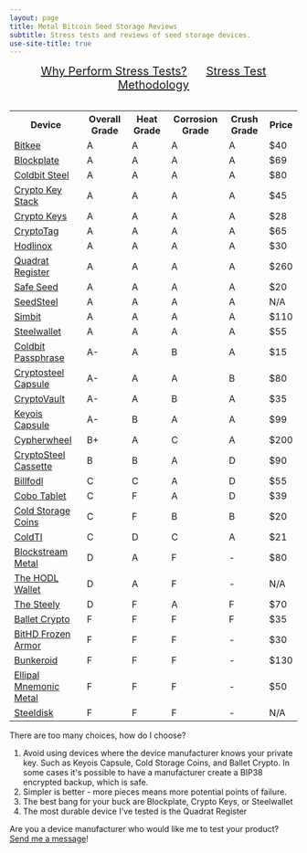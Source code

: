```yaml
---
layout: page
title: Metal Bitcoin Seed Storage Reviews
subtitle: Stress tests and reviews of seed storage devices.
use-site-title: true
---
```


<div style="text-align:center; font-size:20px">
    <a href="why">Why Perform Stress Tests?</a>
    &nbsp;&nbsp;&nbsp;&nbsp;
    <a href="how">Stress Test Methodology</a>
</div>
<br/>
<table class="compatibility">
  <tr>
    <th>Device</th>
    <th>Overall Grade</th>
    <th>Heat Grade</th>
    <th>Corrosion Grade</th>
    <th>Crush Grade</th>
    <th>Price</th>
  </tr>
  <tr>
    <td><a href="reviews/bitkee/">Bitkee</a></td>
    <td>A</td>
    <td>A</td>
    <td>A</td>
    <td>A</td>
    <td>$40</td>
  </tr>
  <tr>
    <td><a href="reviews/blockplate/">Blockplate</a></td>
    <td>A</td>
    <td>A</td>
    <td>A</td>
    <td>A</td>
    <td>$69</td>
  </tr>
  <tr>
    <td><a href="reviews/coldbit-steel/">Coldbit Steel</a></td>
    <td>A</td>
    <td>A</td>
    <td>A</td>
    <td>A</td>
    <td>$80</td>
  </tr>
  <tr>
    <td><a href="reviews/crypto-key-stack/">Crypto Key Stack</a></td>
    <td>A</td>
    <td>A</td>
    <td>A</td>
    <td>A</td>
    <td>$45</td>
  </tr>
  <tr>
    <td><a href="reviews/crypto-keys/">Crypto Keys</a></td>
    <td>A</td>
    <td>A</td>
    <td>A</td>
    <td>A</td>
    <td>$28</td>
  </tr>
  <tr>
    <td><a href="reviews/cryptotag/">CryptoTag</a></td>
    <td>A</td>
    <td>A</td>
    <td>A</td>
    <td>A</td>
    <td>$65</td>
  </tr>
  <tr>
    <td><a href="reviews/hodlinox/">Hodlinox</a></td>
    <td>A</td>
    <td>A</td>
    <td>A</td>
    <td>A</td>
    <td>$30</td>
  </tr>
  <tr>
    <td><a href="reviews/quadrat-register/">Quadrat Register</a></td>
    <td>A</td>
    <td>A</td>
    <td>A</td>
    <td>A</td>
    <td>$260</td>
  </tr>
  <tr>
    <td><a href="reviews/safe-seed/">Safe Seed</a></td>
    <td>A</td>
    <td>A</td>
    <td>A</td>
    <td>A</td>
    <td>$20</td>
  </tr>
  <tr>
    <td><a href="reviews/seedsteel/">SeedSteel</a></td>
    <td>A</td>
    <td>A</td>
    <td>A</td>
    <td>A</td>
    <td>N/A</td>
  </tr>
  <tr>
    <td><a href="reviews/simbit/">Simbit</a></td>
    <td>A</td>
    <td>A</td>
    <td>A</td>
    <td>A</td>
    <td>$110</td>
  </tr>
  <tr>
    <td><a href="reviews/steelwallet/">Steelwallet</a></td>
    <td>A</td>
    <td>A</td>
    <td>A</td>
    <td>A</td>
    <td>$55</td>
  </tr>
  <tr>
    <td><a href="reviews/coldbit-passphrase/">Coldbit Passphrase</a></td>
    <td>A-</td>
    <td>A</td>
    <td>B</td>
    <td>A</td>
    <td>$15</td>
  </tr>
  <tr>
    <td><a href="reviews/cryptosteel-capsule/">Cryptosteel Capsule</a></td>
    <td>A-</td>
    <td>A</td>
    <td>A</td>
    <td>B</td>
    <td>$80</td>
  </tr>
  <tr>
    <td><a href="reviews/cryptovault/">CryptoVault</a></td>
    <td>A-</td>
    <td>A</td>
    <td>B</td>
    <td>A</td>
    <td>$35</td>
  </tr>
  <tr>
    <td><a href="reviews/keyois-capsule/">Keyois Capsule</a></td>
    <td>A-</td>
    <td>B</td>
    <td>A</td>
    <td>A</td>
    <td>$99</td>
  </tr>
  <tr>
    <td><a href="reviews/cypherwheel/">Cypherwheel</a></td>
    <td>B+</td>
    <td>A</td>
    <td>C</td>
    <td>A</td>
    <td>$200</td>
  </tr>
  <tr>
    <td><a href="reviews/cryptosteel-cassette/">CryptoSteel Cassette</a></td>
    <td>B</td>
    <td>B</td>
    <td>A</td>
    <td>D</td>
    <td>$90</td>
  </tr>
  <tr>
    <td><a href="reviews/billfodl/">Billfodl</a></td>
    <td>C</td>
    <td>C</td>
    <td>A</td>
    <td>D</td>
    <td>$55</td>
  </tr>
  <tr>
    <td><a href="reviews/cobo-tablet/">Cobo Tablet</a></td>
    <td>C</td>
    <td>F</td>
    <td>A</td>
    <td>D</td>
    <td>$39</td>
  </tr>
  <tr>
    <td><a href="reviews/cold-storage-coins/">Cold Storage Coins</a></td>
    <td>C</td>
    <td>F</td>
    <td>B</td>
    <td>B</td>
    <td>$20</td>
  </tr>
  <tr>
    <td><a href="reviews/coldti/">ColdTI</a></td>
    <td>C</td>
    <td>D</td>
    <td>C</td>
    <td>A</td>
    <td>$21</td>
  </tr>
  <tr>
    <td><a href="reviews/blockstream-metal/">Blockstream Metal</a></td>
    <td>D</td>
    <td>A</td>
    <td>F</td>
    <td>-</td>
    <td>$80</td>
  </tr>
  <tr>
    <td><a href="reviews/hodl-wallet/">The HODL Wallet</a></td>
    <td>D</td>
    <td>A</td>
    <td>F</td>
    <td>-</td>
    <td>N/A</td>
  </tr>
  <tr>
    <td><a href="reviews/steely/">The Steely</a></td>
    <td>D</td>
    <td>F</td>
    <td>A</td>
    <td>F</td>
    <td>$70</td>
  </tr>
  <tr>
    <td><a href="reviews/ballet-crypto/">Ballet Crypto</a></td>
    <td>F</td>
    <td>F</td>
    <td>F</td>
    <td>F</td>
    <td>$35</td>
  </tr>
  <tr>
    <td><a href="reviews/bithd-frozen-armor/">BitHD Frozen Armor</a></td>
    <td>F</td>
    <td>F</td>
    <td>F</td>
    <td>-</td>
    <td>$30</td>
  </tr>
  <tr>
    <td><a href="reviews/bunkeroid/">Bunkeroid</a></td>
    <td>F</td>
    <td>F</td>
    <td>F</td>
    <td>-</td>
    <td>$130</td>
  </tr>
  <tr>
    <td><a href="reviews/ellipal-mnemonic-metal/">Ellipal Mnemonic Metal</a></td>
    <td>F</td>
    <td>F</td>
    <td>F</td>
    <td>-</td>
    <td>$50</td>
  </tr>
  <tr>
    <td><a href="reviews/steeldisk/">Steeldisk</a></td>
    <td>F</td>
    <td>F</td>
    <td>F</td>
    <td>-</td>
    <td>N/A</td>
  </tr>
</table>

There are too many choices, how do I choose?
1. Avoid using devices where the device manufacturer knows your private key. Such as Keyois Capsule, Cold Storage Coins, and Ballet Crypto. In some cases it's possible to have a manufacturer create a BIP38 encrypted backup, which is safe.
2. Simpler is better - more pieces means more potential points of failure.
3. The best bang for your buck are Blockplate, Crypto Keys, or Steelwallet
4. The most durable device I've tested is the Quadrat Register

Are you a device manufacturer who would like me to test your product? <a href="https://www.lopp.net/contact.php">Send me a message</a>!